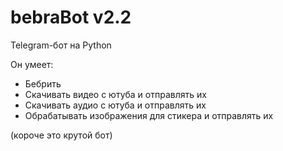# bebraBot v2.2
Telegram-бот на Python

Он умеет:
- Бебрить
- Скачивать видео с ютуба и отправлять их
- Скачивать аудио с ютуба и отправлять их
- Обрабатывать изображения для стикера и отправлять их

(короче это крутой бот)
